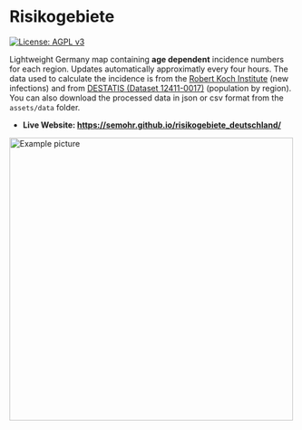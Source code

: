 # Risikogebiete
[![License: AGPL v3](https://img.shields.io/badge/License-AGPL%20v3-blue.svg)](http://www.gnu.org/licenses/agpl-3.0)

Lightweight Germany map containing **age dependent** incidence numbers for each region. Updates automatically approximatly every four hours.
The data used to calculate the incidence is from the [Robert Koch Institute](https://npgeo-corona-npgeo-de.hub.arcgis.com/datasets/dd4580c810204019a7b8eb3e0b329dd6_0?selectedAttribute=Refdatum) (new infections) and from [DESTATIS (Dataset 12411-0017)](https://www-genesis.destatis.de/genesis//online?operation=table&code=12411-0017&bypass=true&levelindex=0&levelid=1618480251047) (population by region).
You can also download the processed data in json or csv format from the `assets/data` folder.

- **Live Website: https://semohr.github.io/risikogebiete_deutschland/**

<div>
   <img src="/assets/img/example.png" alt="Example picture" width="500"> 
</div>
